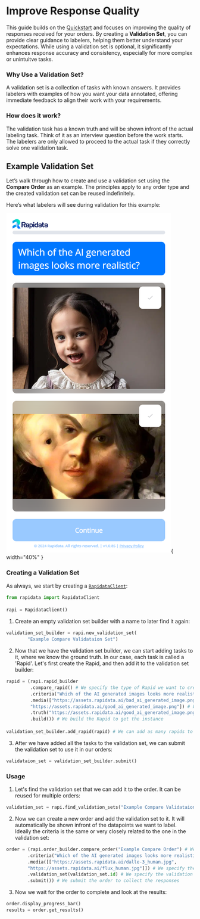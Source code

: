 # Improve Response Quality

This guide builds on the [Quickstart](/quickstart/) and focuses on improving the quality of responses received for your orders. By creating a **Validation Set**, you can provide clear guidance to labelers, helping them better understand your expectations. While using a validation set is optional, it significantly enhances response accuracy and consistency, especially for more complex or unintuitve tasks.

### Why Use a Validation Set?

A validation set is a collection of tasks with known answers. It provides labelers with examples of how you want your data annotated, offering immediate feedback to align their work with your requirements.

### How does it work?

The validation task has a known truth and will be shown infront of the actual labeling task. Think of it as an interview question before the work starts. The labelers are only allowed to proceed to the actual task if they correctly solve one validation task.

## Example Validation Set

Let’s walk through how to create and use a validation set using the **Compare Order** as an example. The principles apply to any order type and the created validation set can be reused indefinitely.

Here’s what labelers will see during validation for this example:

![Compare Example](./media/order-types/good_bad_ai_image.png){ width="40%" }

### Creating a Validation Set
As always, we start by creating a [`RapidataClient`](reference/rapidata/rapidata_client/rapidata_client.md#rapidata.rapidata_client.rapidata_client.RapidataClient):

```py
from rapidata import RapidataClient

rapi = RapidataClient()
```

1. Create an empty validation set builder with a name to later find it again:

```py
validation_set_builder = rapi.new_validation_set(
        "Example Compare Validataion Set")
```

2. Now that we have the validation set builder, we can start adding tasks to it, where we know the ground truth. In our case, each task is called a 'Rapid'. Let's first create the Rapid, and then add it to the validation set builder:

```py
rapid = (rapi.rapid_builder
         .compare_rapid() # We specify the type of Rapid we want to create
         .criteria("Which of the AI generated images looks more realistic?") # We specifiy the criteria for the labeler how to decide which image to select
         .media(["https://assets.rapidata.ai/bad_ai_generated_image.png", 
         "https://assets.rapidata.ai/good_ai_generated_image.png"]) # We specify the two images that will be compared
         .truth("https://assets.rapidata.ai/good_ai_generated_image.png") # We specify the image that is the correct choice
         .build()) # We build the Rapid to get the instance

validation_set_builder.add_rapid(rapid) # We can add as many rapids to the validation set as we want. Each time, a random one will be chosen to be shown to the labeler.
```

3. After we have added all the tasks to the validation set, we can submit the validation set to use it in our orders:

```py
validataion_set = validation_set_builder.submit()
```

### Usage

1. Let's find the validation set that we can add it to the order. It can be reused for multiple orders:

```py
validation_set = rapi.find_validation_sets("Example Compare Validataion Set")[0] 
```

2. Now we can create a new order and add the validation set to it. It will automatically be shown infront of the datapoints we want to label. Ideally the criteria is the same or very closely related to the one in the validation set:

```py
order = (rapi.order_builder.compare_order("Example Compare Order") # We create a new order
        .criteria("Which of the AI generated images looks more realistic?") # We specify the criteria for the labeler how to decide which image to select
        .media([["https://assets.rapidata.ai/dalle-3_human.jpg", 
        "https://assets.rapidata.ai/flux_human.jpg"]]) # We specify the images that will be labeled. (list of lists - inner list will be the matched pairs)
        .validation_set(validation_set.id) # We specify the validation set that will be used to validate the order
        .submit()) # We submit the order to collect the responses
```

3. Now we wait for the order to complete and look at the results:

```py
order.display_progress_bar()
results = order.get_results()
```
